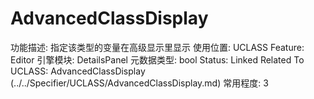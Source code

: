 # AdvancedClassDisplay

功能描述: 指定该类型的变量在高级显示里显示
使用位置: UCLASS
Feature: Editor
引擎模块: DetailsPanel
元数据类型: bool
Status: Linked
Related To UCLASS: AdvancedClassDisplay (../../Specifier/UCLASS/AdvancedClassDisplay.md)
常用程度: 3
